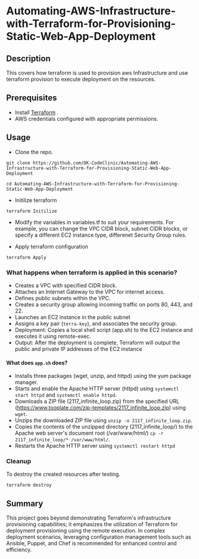 
# Automating-AWS-Infrastructure-with-Terraform-for-Provisioning-Static-Web-App-Deployment

## Description
This covers how terraform is used to provision aws Infrastructure and use terraform provision to execute deployment on the resources.


## Prerequisites

- Install [Terraform](https://www.terraform.io/downloads.html) .
- AWS credentials configured with appropriate permissions.


## Usage
- Clone the repo.
```
git clone https://github.com/OK-CodeClinic/Automating-AWS-Infrastructure-with-Terraform-for-Provisioning-Static-Web-App-Deployment 

cd Automating-AWS-Infrastructure-with-Terraform-for-Provisioning-Static-Web-App-Deployment
```

- Initilize terraform
```
terraform Initilize
```
- Modify the variables in variables.tf to suit your requirements. For example, you can change the VPC CIDR block, subnet CIDR blocks, or specify a different EC2 instance type, differenet Security Group rules.

- Apply terraform configuration
```
terraform Apply
```



### What happens when terraform is applied in this scenario?
- Creates a VPC with specified CIDR block.
- Attaches an Internet Gateway to the VPC for internet access.
- Defines public subnets within the VPC.
- Creates a security group allowing incoming traffic on ports 80, 443, and 22.
- Launches an EC2 instance in the public subnet 
- Assigns a key pair (```terra-key```), and associates the security group.
- Deployment: Copies a local shell script (app.sh) to the EC2 instance and executes it using remote-exec.
- Output: After the deployment is complete, Terraform will output the public and private IP addresses of the EC2 instance


#### What does ```app.sh``` does?
- Installs three packages (wget, unzip, and httpd) using the yum package manager.
- Starts and enable  the Apache HTTP server (httpd) using ```systemctl start httpd``` and ```systemctl enable httpd```.
- Downloads a ZIP file (2117_infinite_loop.zip) from the specified URL (https://www.tooplate.com/zip-templates/2117_infinite_loop.zip) using ```wget```.
- Unzips the downloaded ZIP file using ```unzip -o 2117_infinite_loop.zip```.
- Copies the contents of the unzipped directory (2117_infinite_loop/) to the Apache web server's document root (/var/www/html/)  ```cp -r 2117_infinite_loop/* /var/www/html/```.
- Restarts the Apache HTTP server using ```systemctl restart httpd```


### Cleanup
To destroy the created resources after testing.
``` 
terraform destroy 
```

## Summary
This project goes beyond demonstrating Terraform's infrastructure provisioning capabilities; it emphasizes the utilization of Terraform for deployment provisioning using the remote execution. In complex deployment scenarios, leveraging configuration management tools such as Ansible, Puppet, and Chef is recommended for enhanced control and efficiency.









